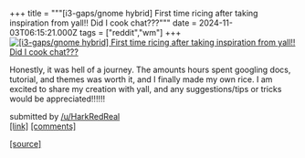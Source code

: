 +++
title = """[i3-gaps/gnome hybrid] First time ricing after taking inspiration from yall!! Did I cook chat???"""
date = 2024-11-03T06:15:21.000Z
tags = ["reddit","wm"]
+++
[![[i3-gaps/gnome hybrid] First time ricing after taking inspiration from yall!! Did I cook chat???](https://a.thumbs.redditmedia.com/VjrZnOKNbE5wp_6VNZJXLNZpOFQoJaeLSbsFqigpx24.jpg "[i3-gaps/gnome hybrid] First time ricing after taking inspiration from yall!! Did I cook chat???")](https://www.reddit.com/r/unixporn/comments/1gign7x/i3gapsgnome_hybrid_first_time_ricing_after_taking/)

Honestly, it was hell of a journey. The amounts hours spent googling docs, tutorial, and themes was worth it, and I finally made my own rice. I am excited to share my creation with yall, and any suggestions/tips or tricks would be appreciated!!!!!!

submitted by [/u/HarkRedReal](https://www.reddit.com/user/HarkRedReal)  
[\[link\]](https://www.reddit.com/gallery/1gign7x) [\[comments\]](https://www.reddit.com/r/unixporn/comments/1gign7x/i3gapsgnome_hybrid_first_time_ricing_after_taking/)

[[source]](https://www.reddit.com/r/unixporn/comments/1gign7x/i3gapsgnome_hybrid_first_time_ricing_after_taking/)

